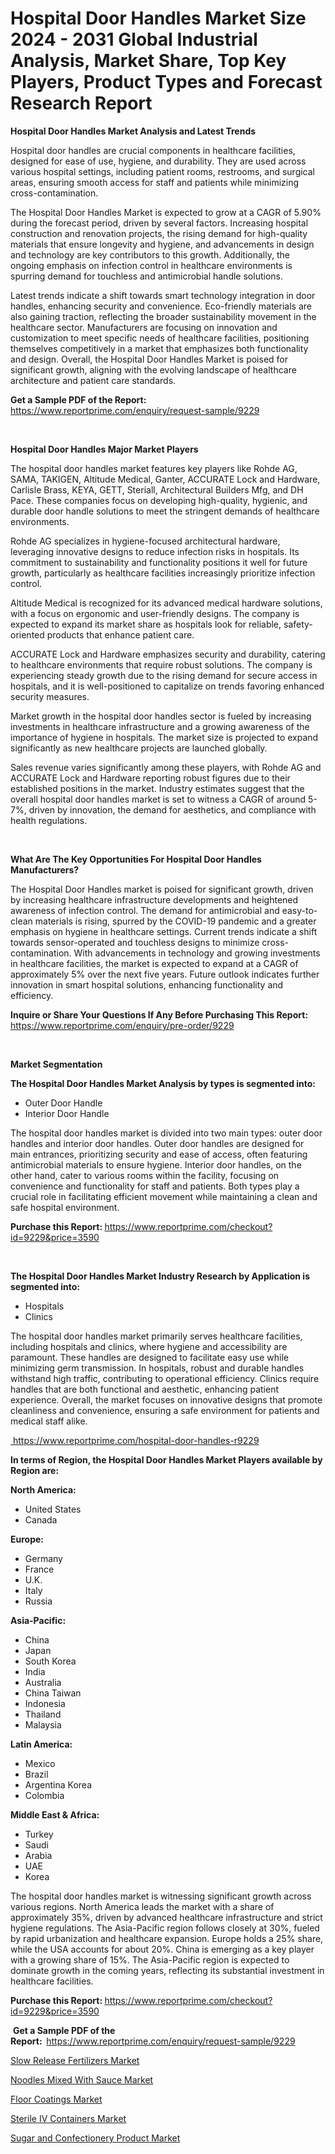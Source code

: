<p><h1>Hospital Door Handles Market Size 2024 - 2031 Global Industrial Analysis, Market Share, Top Key Players, Product Types and Forecast Research Report</h1></p><p><strong>Hospital Door Handles Market Analysis and Latest Trends</strong></p>
<p><p>Hospital door handles are crucial components in healthcare facilities, designed for ease of use, hygiene, and durability. They are used across various hospital settings, including patient rooms, restrooms, and surgical areas, ensuring smooth access for staff and patients while minimizing cross-contamination. </p><p>The Hospital Door Handles Market is expected to grow at a CAGR of 5.90% during the forecast period, driven by several factors. Increasing hospital construction and renovation projects, the rising demand for high-quality materials that ensure longevity and hygiene, and advancements in design and technology are key contributors to this growth. Additionally, the ongoing emphasis on infection control in healthcare environments is spurring demand for touchless and antimicrobial handle solutions. </p><p>Latest trends indicate a shift towards smart technology integration in door handles, enhancing security and convenience. Eco-friendly materials are also gaining traction, reflecting the broader sustainability movement in the healthcare sector. Manufacturers are focusing on innovation and customization to meet specific needs of healthcare facilities, positioning themselves competitively in a market that emphasizes both functionality and design. Overall, the Hospital Door Handles Market is poised for significant growth, aligning with the evolving landscape of healthcare architecture and patient care standards.</p></p>
<p><strong>Get a Sample PDF of the Report:&nbsp;</strong> <a href="https://www.reportprime.com/enquiry/request-sample/9229?utm_campaign=1144&utm_medium=2&utm_source=Github&utm_content=ia&utm_term=10102024&utm_id=hospital-door-handles">https://www.reportprime.com/enquiry/request-sample/9229</a></p>
<p>&nbsp;</p>
<p><strong>Hospital Door Handles Major Market Players</strong></p>
<p><p>The hospital door handles market features key players like Rohde AG, SAMA, TAKIGEN, Altitude Medical, Ganter, ACCURATE Lock and Hardware, Carlisle Brass, KEYA, GETT, Steriall, Architectural Builders Mfg, and DH Pace. These companies focus on developing high-quality, hygienic, and durable door handle solutions to meet the stringent demands of healthcare environments.</p><p>Rohde AG specializes in hygiene-focused architectural hardware, leveraging innovative designs to reduce infection risks in hospitals. Its commitment to sustainability and functionality positions it well for future growth, particularly as healthcare facilities increasingly prioritize infection control.</p><p>Altitude Medical is recognized for its advanced medical hardware solutions, with a focus on ergonomic and user-friendly designs. The company is expected to expand its market share as hospitals look for reliable, safety-oriented products that enhance patient care.</p><p>ACCURATE Lock and Hardware emphasizes security and durability, catering to healthcare environments that require robust solutions. The company is experiencing steady growth due to the rising demand for secure access in hospitals, and it is well-positioned to capitalize on trends favoring enhanced security measures.</p><p>Market growth in the hospital door handles sector is fueled by increasing investments in healthcare infrastructure and a growing awareness of the importance of hygiene in hospitals. The market size is projected to expand significantly as new healthcare projects are launched globally.</p><p>Sales revenue varies significantly among these players, with Rohde AG and ACCURATE Lock and Hardware reporting robust figures due to their established positions in the market. Industry estimates suggest that the overall hospital door handles market is set to witness a CAGR of around 5-7%, driven by innovation, the demand for aesthetics, and compliance with health regulations.</p></p>
<p>&nbsp;</p>
<p><strong>What Are The Key Opportunities For Hospital Door Handles Manufacturers?</strong></p>
<p><p>The Hospital Door Handles market is poised for significant growth, driven by increasing healthcare infrastructure developments and heightened awareness of infection control. The demand for antimicrobial and easy-to-clean materials is rising, spurred by the COVID-19 pandemic and a greater emphasis on hygiene in healthcare settings. Current trends indicate a shift towards sensor-operated and touchless designs to minimize cross-contamination. With advancements in technology and growing investments in healthcare facilities, the market is expected to expand at a CAGR of approximately 5% over the next five years. Future outlook indicates further innovation in smart hospital solutions, enhancing functionality and efficiency.</p></p>
<p><strong>Inquire or Share Your Questions If Any Before Purchasing This Report:</strong> <a href="https://www.reportprime.com/enquiry/pre-order/9229?utm_campaign=1144&utm_medium=2&utm_source=Github&utm_content=ia&utm_term=10102024&utm_id=hospital-door-handles">https://www.reportprime.com/enquiry/pre-order/9229</a></p>
<p>&nbsp;</p>
<p><strong>Market Segmentation</strong></p>
<p><strong>The Hospital Door Handles Market Analysis by types is segmented into:</strong></p>
<p><ul><li>Outer Door Handle</li><li>Interior Door Handle</li></ul></p>
<p><p>The hospital door handles market is divided into two main types: outer door handles and interior door handles. Outer door handles are designed for main entrances, prioritizing security and ease of access, often featuring antimicrobial materials to ensure hygiene. Interior door handles, on the other hand, cater to various rooms within the facility, focusing on convenience and functionality for staff and patients. Both types play a crucial role in facilitating efficient movement while maintaining a clean and safe hospital environment.</p></p>
<p><strong>Purchase this Report:&nbsp;</strong><a href="https://www.reportprime.com/checkout?id=9229&price=3590&utm_campaign=1144&utm_medium=2&utm_source=Github&utm_content=ia&utm_term=10102024&utm_id=hospital-door-handles">https://www.reportprime.com/checkout?id=9229&price=3590</a></p>
<p>&nbsp;</p>
<p><strong>The Hospital Door Handles Market Industry Research by Application is segmented into:</strong></p>
<p><ul><li>Hospitals</li><li>Clinics</li></ul></p>
<p><p>The hospital door handles market primarily serves healthcare facilities, including hospitals and clinics, where hygiene and accessibility are paramount. These handles are designed to facilitate easy use while minimizing germ transmission. In hospitals, robust and durable handles withstand high traffic, contributing to operational efficiency. Clinics require handles that are both functional and aesthetic, enhancing patient experience. Overall, the market focuses on innovative designs that promote cleanliness and convenience, ensuring a safe environment for patients and medical staff alike.</p></p>
<p><a href="https://www.reportprime.com/hospital-door-handles-r9229?utm_campaign=1144&utm_medium=2&utm_source=Github&utm_content=ia&utm_term=10102024&utm_id=hospital-door-handles">&nbsp;https://www.reportprime.com/hospital-door-handles-r9229</a></p>
<p><strong>In terms of Region, the Hospital Door Handles Market Players available by Region are:</strong></p>
<p>
    <p> <strong> North America: </strong>
        <ul>
            <li>United States</li>
            <li>Canada</li>
        </ul>
        </p> 
    <p> <strong> Europe: </strong>
        <ul>
            <li>Germany</li>
            <li>France</li>
            <li>U.K.</li>
            <li>Italy</li>
            <li>Russia</li>
        </ul>
        </p> 
    <p> <strong> Asia-Pacific: </strong>
        <ul>
            <li>China</li>
            <li>Japan</li>
            <li>South Korea</li>
            <li>India</li>
            <li>Australia</li>
            <li>China Taiwan</li>
            <li>Indonesia</li>
            <li>Thailand</li>
            <li>Malaysia</li>
        </ul>
        </p> 
    <p> <strong> Latin America: </strong>
        <ul>
            <li>Mexico</li>
            <li>Brazil</li>
            <li>Argentina Korea</li>
            <li>Colombia</li>
        </ul>
        </p> 
    <p> <strong> Middle East & Africa: </strong>
        <ul>
            <li>Turkey</li>
            <li>Saudi</li>
            <li>Arabia</li>
            <li>UAE</li>
            <li>Korea</li>
        </ul>
    </p>
    </p>
<p><p>The hospital door handles market is witnessing significant growth across various regions. North America leads the market with a share of approximately 35%, driven by advanced healthcare infrastructure and strict hygiene regulations. The Asia-Pacific region follows closely at 30%, fueled by rapid urbanization and healthcare expansion. Europe holds a 25% share, while the USA accounts for about 20%. China is emerging as a key player with a growing share of 15%. The Asia-Pacific region is expected to dominate growth in the coming years, reflecting its substantial investment in healthcare facilities.</p></p>
<p><strong>Purchase this Report: </strong><a href="https://www.reportprime.com/checkout?id=9229&price=3590&utm_campaign=1144&utm_medium=2&utm_source=Github&utm_content=ia&utm_term=10102024&utm_id=hospital-door-handles">https://www.reportprime.com/checkout?id=9229&price=3590</a></p>
<p>&nbsp;<strong>Get a Sample PDF of the Report:&nbsp;&nbsp;</strong><a href="https://www.reportprime.com/enquiry/request-sample/9229?utm_campaign=1144&utm_medium=2&utm_source=Github&utm_content=ia&utm_term=10102024&utm_id=hospital-door-handles">https://www.reportprime.com/enquiry/request-sample/9229</a></p>
<p><strong></strong></p>
<p><p><a href="https://www.linkedin.com/pulse/global-slow-release-fertilizers-market-trends-insights-1fuee?utm_campaign=1144&utm_medium=2&utm_source=Github&utm_content=ia&utm_term=10102024&utm_id=hospital-door-handles">Slow Release Fertilizers Market</a></p><p><a href="https://issuu.com/reportprime-2/docs/noodles-mixed-with-sauce-market-siz_8baa695743dea8?utm_campaign=1144&utm_medium=2&utm_source=Github&utm_content=ia&utm_term=10102024&utm_id=hospital-door-handles">Noodles Mixed With Sauce Market</a></p><p><a href="https://www.linkedin.com/pulse/global-perspectives-floor-coatings-market-trends-challenges-ih0ie?utm_campaign=1144&utm_medium=2&utm_source=Github&utm_content=ia&utm_term=10102024&utm_id=hospital-door-handles">Floor Coatings Market</a></p><p><a href="https://github.com/guneycigdem35/Market-Research-Report-List-5/blob/main/sterile-iv-containers-market.md?utm_campaign=1144&utm_medium=2&utm_source=Github&utm_content=ia&utm_term=10102024&utm_id=hospital-door-handles">Sterile IV Containers Market</a></p><p><a href="https://issuu.com/reportprime-2/docs/sugar-and-confectionery-product-mar_a463b24c914a88?utm_campaign=1144&utm_medium=2&utm_source=Github&utm_content=ia&utm_term=10102024&utm_id=hospital-door-handles">Sugar and Confectionery Product Market</a></p></p>